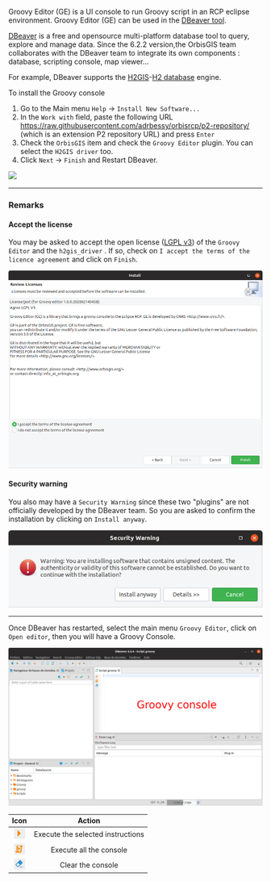 Groovy Editor (GE) is a UI console to run Groovy script in an RCP eclipse environment.
Groovy Editor (GE) can be used in the [DBeaver tool](https://dbeaver.io/).

[DBeaver](https://dbeaver.io/) is a free and opensource multi-platform database tool to query, explore and manage data. Since the 6.2.2 version,the OrbisGIS team collaborates with the DBeaver team to integrate its own components : database, scripting console, map viewer...


For example, DBeaver supports the [H2GIS](http://h2gis.org/)-[H2 database](https://www.h2database.com/) engine. 


To install the Groovy console

1. Go to the Main menu `Help` -> `Install New Software...`
2. In the `Work with` field, paste the following URL https://raw.githubusercontent.com/adrbessy/orbisrcp/p2-repository/ (which is an extension P2 repository URL) and press `Enter`
3. Check the `OrbisGIS` item  and check  the `Groovy Editor` plugin.  You can select the `H2GIS driver` too.
4. Click `Next` -> `Finish` and Restart DBeaver.

![](https://github.com/orbisgis/geoclimate/blob/master/docs/resources/images/for_users/dbeaver_install_plugins.png)





------

### Remarks

#### Accept the license

You may be asked to accept the open license ([LGPL v3](https://www.gnu.org/licenses/lgpl-3.0.en.html)) of the `Groovy Editor` and the `h2gis_driver` . If so, check on `I accept the terms of the licence agreement` and click on `Finish`.

![dbeaver_accept_licence](https://github.com/orbisgis/geoclimate/blob/master/docs/resources/images/for_users/dbeaver_accept_licence.png)



#### Security warning

You also may have a `Security Warning` since these two "plugins" are not officially developed by the DBeaver team. So you are asked to confirm the installation by clicking on `Install anyway`.

![dbeaver_install_anyway](https://github.com/orbisgis/geoclimate/blob/master/docs/resources/images/for_users/dbeaver_install_anyway.png)

------



Once DBeaver has restarted, select the main menu `Groovy Editor`, click on `Open editor`, then you will have a Groovy Console.

![](https://github.com/orbisgis/geoclimate/blob/master/docs/resources/images/for_users/dbeaver_groovy_console_text.png)



|                             Icon                             |              Action               |
| :----------------------------------------------------------: | :-------------------------------: |
| ![dbeaver_groovy_console_execute](https://github.com/orbisgis/geoclimate/blob/master/docs/resources/images/for_users/dbeaver_groovy_console_execute.png) | Execute the selected instructions |
| ![dbeaver_groovy_console_execute_all](https://github.com/orbisgis/geoclimate/blob/master/docs/resources/images/for_users/dbeaver_groovy_console_execute_all.png) |      Execute all the console      |
| ![dbeaver_groovy_console_erase](https://github.com/orbisgis/geoclimate/blob/master/docs/resources/images/for_users/dbeaver_groovy_console_erase.png) |         Clear the console         |





